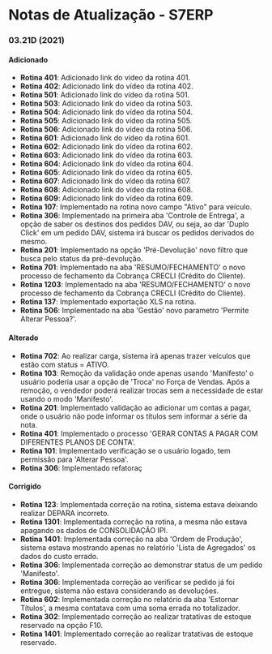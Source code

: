 # Notas de Atualização - S7ERP

### 03.21D (2021)
    
#### Adicionado

* **Rotina 401**: Adicionado link do vídeo da rotina 401.
* **Rotina 402**: Adicionado link do vídeo da rotina 402.
* **Rotina 501**: Adicionado link do vídeo da rotina 501.
* **Rotina 503**: Adicionado link do vídeo da rotina 503.
* **Rotina 504**: Adicionado link do vídeo da rotina 504.
* **Rotina 505**: Adicionado link do vídeo da rotina 505.
* **Rotina 506**: Adicionado link do vídeo da rotina 506.
* **Rotina 601**: Adicionado link do vídeo da rotina 601.
* **Rotina 602**: Adicionado link do vídeo da rotina 602.
* **Rotina 603**: Adicionado link do vídeo da rotina 603.
* **Rotina 604**: Adicionado link do vídeo da rotina 604.
* **Rotina 605**: Adicionado link do vídeo da rotina 605.
* **Rotina 607**: Adicionado link do vídeo da rotina 607.
* **Rotina 608**: Adicionado link do vídeo da rotina 608.
* **Rotina 609**: Adicionado link do vídeo da rotina 609.
* **Rotina 107**: Implementado na rotina novo campo "Ativo" para veículo.
* **Rotina 306**: Implementado na primeira aba 'Controle de Entrega', a opção de saber os destinos dos pedidos DAV, ou seja, ao dar 'Duplo Click' em um pedido DAV, sistema irá buscar os pedidos derivados do mesmo.
* **Rotina 201**: Implementado na opção 'Pré-Devolução' novo filtro que busca pelo status da pré-devolução.
* **Rotina 701**: Implementado na aba 'RESUMO/FECHAMENTO' o novo processo de fechamento da Cobrança CRECLI (Crédito do Cliente).
* **Rotina 1203**: Implementado na aba 'RESUMO/FECHAMENTO' o novo processo de fechamento da Cobrança CRECLI (Crédito do Cliente).
* **Rotina 137**: Implementado exportação XLS na rotina.
* **Rotina 506**: Implementado na aba 'Gestão' novo parametro 'Permite Alterar Pessoa?'.

#### Alterado

* **Rotina 702**: Ao realizar carga, sistema irá apenas trazer veículos que estão com status = ATIVO.
* **Rotina 103**: Remoção da validação onde apenas usando 'Manifesto' o usuário poderia usar a opção de 'Troca' no Força de Vendas. Após a remoção, o vendedor poderá realizar trocas sem a necessidade de estar usando o modo 'Manifesto'.
* **Rotina 201**: Implementado validação ao adicionar um contas a pagar, onde o usuário não pode informar os títulos sem informar a série da nota.
* **Rotina 401**: Implementado o processo 'GERAR CONTAS A PAGAR COM DIFERENTES PLANOS DE CONTA'.
* **Rotina 101**: Implementado verificação se o usuário logado, tem permissão para 'Alterar Pessoa'.
* **Rotina 306**: Implementado refatoraç

#### Corrigido

* **Rotina 123**: Implementada correção na rotina, sistema estava deixando realizar DEPARA incorreto.
* **Rotina 1301**: Implementada correção na rotina, a mesma não estava apagando os dados de CONSOLIDAÇÃO IPI.
* **Rotina 1401**: Implementada correção na aba 'Ordem de Produção', sistema estava mostrando apenas no relatório 'Lista de Agregados' os dados do custo errado.
* **Rotina 306**: Implementada correção ao demonstrar status de um pedido 'Manifesto'.
* **Rotina 306**: Implementada correção ao verificar se pedido já foi entregue, sistema não estava considerando as devoluções.
* **Rotina 602**: Implementada correção no relatório da aba 'Estornar Títulos', a mesma contatava com uma soma errada no totalizador.
* **Rotina 302**: Implementado correção ao realizar tratativas de estoque reservado na opção F10.
* **Rotina 1401**: Implementado correção ao realizar tratativas de estoque reservado.
